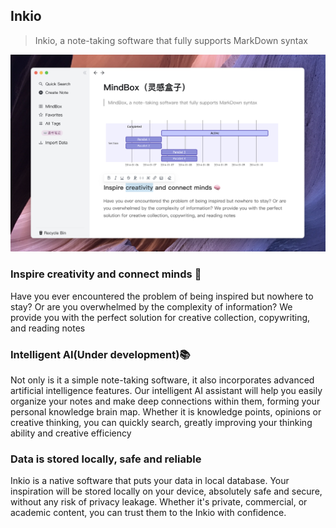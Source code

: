 ## Inkio

> Inkio, a note-taking software that fully supports MarkDown syntax

![](https://github.com/mind-box/.github/blob/main/profile/Screenshot.png)

### Inspire creativity and connect minds 🧠

Have you ever encountered the problem of being inspired but nowhere to stay? Or are you overwhelmed by the complexity of information? We provide you with the perfect solution for creative collection, copywriting, and reading notes

### Intelligent AI(Under development)📚 

Not only is it a simple note-taking software, it also incorporates advanced artificial intelligence features. Our intelligent AI assistant will help you easily organize your notes and make deep connections within them, forming your personal knowledge brain map. Whether it is knowledge points, opinions or creative thinking, you can quickly search, greatly improving your thinking ability and creative efficiency

### Data is stored locally, safe and reliable

Inkio is a native software that puts your data in local database. Your inspiration will be stored locally on your device, absolutely safe and secure, without any risk of privacy leakage. Whether it's private, commercial, or academic content, you can trust them to the Inkio with confidence.
